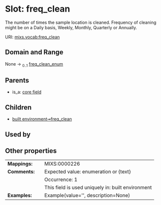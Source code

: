 
# Slot: freq_clean


The number of times the sample location is cleaned. Frequency of cleaning might be on a Daily basis, Weekly, Monthly, Quarterly or Annually.

URI: [mixs.vocab:freq_clean](https://w3id.org/mixs/vocab/freq_clean)


## Domain and Range

None &#8594;  <sub>0..1</sub> [freq_clean_enum](freq_clean_enum.md)

## Parents

 *  is_a: [core field](core_field.md)

## Children

 *  [built environment➞freq_clean](built_environment_freq_clean.md)

## Used by


## Other properties

|  |  |  |
| --- | --- | --- |
| **Mappings:** | | MIXS:0000226 |
| **Comments:** | | Expected value: enumeration or {text} |
|  | | Occurrence: 1 |
|  | | This field is used uniquely in: built environment |
| **Examples:** | | Example(value='', description=None) |

